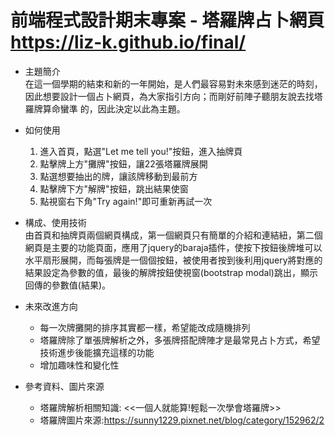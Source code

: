 # 前端程式設計期末專案 - 塔羅牌占卜網頁 https://liz-k.github.io/final/
 
- 主題簡介  
  在這一個學期的結束和新的一年開始，是人們最容易對未來感到迷茫的時刻，因此想要設計一個占卜網頁，為大家指引方向；而剛好前陣子聽朋友說去找塔羅牌算命蠻準  的，因此決定以此為主題。

- 如何使用
  1. 進入首頁，點選"Let me tell you!"按鈕，進入抽牌頁
  2. 點擊牌上方"攤牌"按鈕，讓22張塔羅牌展開
  3. 點選想要抽出的牌，讓該牌移動到最前方
  4. 點擊牌下方"解牌"按鈕，跳出結果使窗
  5. 點視窗右下角"Try again!"即可重新再試一次
  
- 構成、使用技術  
  由首頁和抽牌頁兩個網頁構成，第一個網頁只有簡單的介紹和連結紐，第二個網頁是主要的功能頁面，應用了jquery的baraja插件，使按下按鈕後牌堆可以水平扇形展開，而每張牌是一個個按鈕，被使用者按到後利用jquery將對應的結果設定為參數的值，最後的解牌按鈕使視窗(bootstrap modal)跳出，顯示回傳的參數值(結果)。

- 未來改進方向
  * 每一次牌攤開的排序其實都一樣，希望能改成隨機排列
  * 塔羅牌除了單張牌解析之外，多張牌搭配牌陣才是最常見占卜方式，希望技術進步後能擴充這樣的功能
  * 增加趣味性和變化性
  
- 參考資料、圖片來源
  * 塔羅牌解析相關知識: <<一個人就能算!輕鬆一次學會塔羅牌>>
  * 塔羅牌圖片來源:https://sunny1229.pixnet.net/blog/category/152962/2
